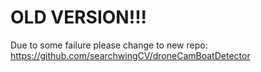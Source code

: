 # OLD VERSION!!!
Due to some failure please change to new repo: https://github.com/searchwingCV/droneCamBoatDetector
